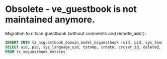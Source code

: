 # Obsolete - ve_guestbook is not maintained anymore.

Migration to nitsan guestbook (without comments and remote_addr):

```SQL
INSERT INTO tx_nsguestbook_domain_model_nsguestbook (uid, pid, sys_language_uid, tstamp, crdate, cruser_id, deleted, hidden, name, email, website, city, message)
SELECT uid, pid, sys_language_uid, tstamp, crdate, cruser_id, deleted, hidden, CONCAT(firstname," ",surname), email, homepage, place, entry
FROM tx_veguestbook_entries
```
